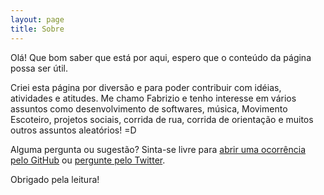 ```yaml
---
layout: page
title: Sobre
---
```


<p class="message">
  Olá! Que bom saber que está por aqui, espero que o conteúdo da página possa ser útil.
</p>

Criei esta página por diversão e para poder contribuir com idéias, atividades e atitudes. Me chamo Fabrizio e tenho interesse em vários assuntos como desenvolvimento de softwares, música, Movimento Escoteiro, projetos sociais, corrida de rua, corrida de orientação e muitos outros assuntos aleatórios! =D

Alguma pergunta ou sugestão? Sinta-se livre para [abrir uma ocorrência pelo GitHub](https://github.com/fabriziox/fabriziox.github.io/issues/new) ou [pergunte pelo Twitter](https://twitter.com/fabriziox).

Obrigado pela leitura!
